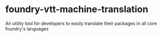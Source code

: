 # foundry-vtt-machine-translation
An utility tool for developers to easily translate their packages in all core foundry's languages
